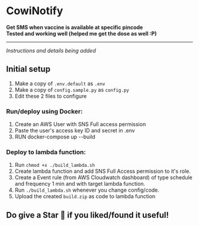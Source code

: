 # CowiNotify
**Get SMS when vaccine is available at specific pincode**\
**Tested and working well (helped me get the dose as well :P)**

-----

*Instructions and details being added*

## Initial setup

1. Make a copy of ```.env.default``` as ```.env```
2. Make a copy of ```config.sample.py``` as ```config.py```
3. Edit these 2 files to configure


### Run/deploy using Docker:

1. Create an AWS User with SNS Full access permission
2. Paste the user's access key ID and secret in .env
3. RUN docker-compose up --build


### Deploy to lambda function:

1. Run ```chmod +x ./build_lambda.sh```
2. Create lambda function and add SNS Full Access permission to it's role.
3. Create a Event rule (from AWS Cloudwatch dashboard) of type schedule and frequency 1 min and with target lambda function.
5. Run ```./build_lambda.sh``` whenever you change config/code.
6. Upload the created ```build.zip``` as code to lambda function


## Do give a Star 🌟 if you liked/found it useful!
